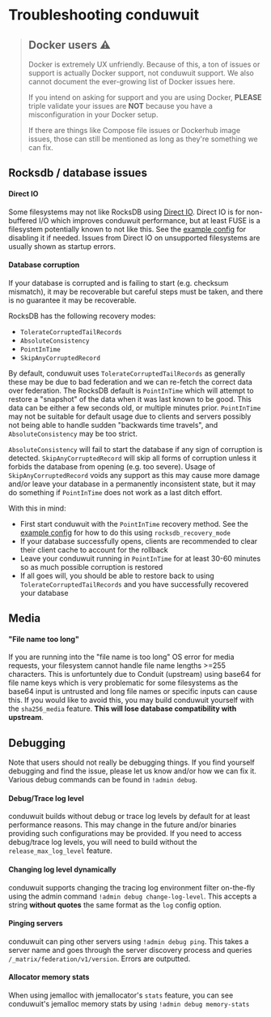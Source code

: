 # Troubleshooting conduwuit

> ## Docker users ⚠️
>
> Docker is extremely UX unfriendly. Because of this, a ton of issues or support is actually Docker support, not conduwuit support. We also cannot document the ever-growing list of Docker issues here.
>
> If you intend on asking for support and you are using Docker, **PLEASE** triple validate your issues are **NOT** because you have a misconfiguration in your Docker setup.
>
> If there are things like Compose file issues or Dockerhub image issues, those can still be mentioned as long as they're something we can fix.

## Rocksdb / database issues

#### Direct IO

Some filesystems may not like RocksDB using [Direct IO](https://github.com/facebook/rocksdb/wiki/Direct-IO). Direct IO is for non-buffered I/O which improves conduwuit performance, but at least FUSE is a filesystem potentially known to not like this. See the [example config](configuration.md) for disabling it if needed. Issues from Direct IO on unsupported filesystems are usually shown as startup errors.

#### Database corruption

If your database is corrupted and is failing to start (e.g. checksum mismatch), it may be recoverable but careful steps must be taken, and there is no guarantee it may be recoverable.

RocksDB has the following recovery modes:

- `TolerateCorruptedTailRecords`
- `AbsoluteConsistency`
- `PointInTime`
- `SkipAnyCorruptedRecord`

By default, conduwuit uses `TolerateCorruptedTailRecords` as generally these may be due to bad federation and we can re-fetch the correct data over federation. The RocksDB default is `PointInTime` which will attempt to restore a "snapshot" of the data when it was last known to be good. This data can be either a few seconds old, or multiple minutes prior. `PointInTime` may not be suitable for default usage due to clients and servers possibly not being able to handle sudden "backwards time travels", and `AbsoluteConsistency` may be too strict.

`AbsoluteConsistency` will fail to start the database if any sign of corruption is detected. `SkipAnyCorruptedRecord` will skip all forms of corruption unless it forbids the database from opening (e.g. too severe). Usage of `SkipAnyCorruptedRecord` voids any support as this may cause more damage and/or leave your database in a permanently inconsistent state, but it may do something if `PointInTime` does not work as a last ditch effort.

With this in mind:
- First start conduwuit with the `PointInTime` recovery method. See the [example config](configuration.md) for how to do this using `rocksdb_recovery_mode`
- If your database successfully opens, clients are recommended to clear their client cache to account for the rollback
- Leave your conduwuit running in `PointInTime` for at least 30-60 minutes so as much possible corruption is restored
- If all goes will, you should be able to restore back to using `TolerateCorruptedTailRecords` and you have successfully recovered your database

## Media

#### "File name too long"

If you are running into the "file name is too long" OS error for media requests, your filesystem cannot handle file name lengths >=255 characters. This is unfortuntely due to Conduit (upstream) using base64 for file name keys which is very problematic for some filesystems as the base64 input is untrusted and long file names or specific inputs can cause this. If you would like to avoid this, you may build conduwuit yourself with the `sha256_media` feature. **This will lose database compatibility with upstream**.

## Debugging

Note that users should not really be debugging things. If you find yourself debugging and find the issue, please let us know and/or how we can fix it. Various debug commands can be found in `!admin debug`.

#### Debug/Trace log level

conduwuit builds without debug or trace log levels by default for at least performance reasons. This may change in the future and/or binaries providing such configurations may be provided. If you need to access debug/trace log levels, you will need to build without the `release_max_log_level` feature.

#### Changing log level dynamically

conduwuit supports changing the tracing log environment filter on-the-fly using the admin command `!admin debug change-log-level`. This accepts a string **without quotes** the same format as the `log` config option.

#### Pinging servers

conduwuit can ping other servers using `!admin debug ping`. This takes a server name and goes through the server discovery process and queries `/_matrix/federation/v1/version`. Errors are outputted.

#### Allocator memory stats

When using jemalloc with jemallocator's `stats` feature, you can see conduwuit's jemalloc memory stats by using `!admin debug memory-stats`
